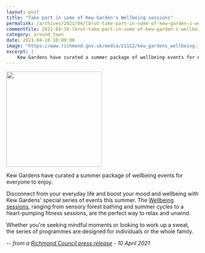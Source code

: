 ```yaml
---
layout: post
title: "Take part in some of Kew Garden's Wellbeing sessions"
permalink: /archives/2021/04/lbrut-take-part-in-some-of-kew-garden-s-wellbeing-sessions.html
commentfile: 2021-04-10-lbrut-take-part-in-some-of-kew-garden-s-wellbeing-sessions
category: around_town
date: 2021-04-10 10:00:00
image: "https://www.richmond.gov.uk/media/21112/kew_gardens_wellbeing.jpg"
excerpt: |
    Kew Gardens have curated a summer package of wellbeing events for everyone  to enjoy.
---
```

<img src="https://www.richmond.gov.uk/media/21112/kew_gardens_wellbeing.jpg" width="250" class="photo right">

Kew Gardens have curated a summer package of wellbeing events for everyone  to enjoy.

Disconnect from your everyday life and boost your mood and wellbeing with  Kew Gardens' special series of events this summer. The [Wellbeing sessions](https://www.kew.org/kew-gardens/whats-on/wellbeing-sessions), ranging from sensory forest bathing and summer cycles to a heart-pumping  fitness sessions, are the perfect way to relax and unwind.

Whether you're seeking mindful moments or looking to work up a sweat, the  series of programmes are designed for individuals or the whole family.

<cite>-- from a [Richmond Council press release](https://www.richmond.gov.uk//news/april_2021/take_part_in_kew_gardens_wellbeing_sessions) - 10 April 2021</cite>
